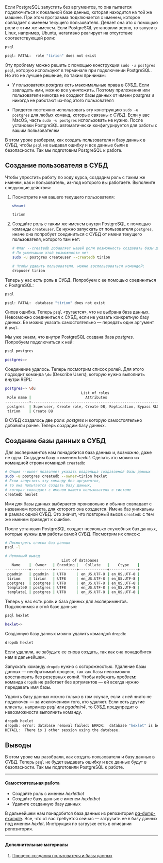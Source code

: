 Если PostgreSQL запустить без аргументов, то она пытается подключиться к локальной базе данных, которая находится на той же машине. При этом программа подключается с именем, которое совпадает с именем текущего пользователя. Делает она это с помощью роли с этим же именем. Если PostgreSQL установили верно, то запуск в Linux, например, Ubuntu, негативно реагирует на отсутствие соответствующей роли:

```bash
psql

psql: FATAL:  role "tirion" does not exist
```

Эту проблему можно решить с помощью конструкции `sudo -u postgres psql`, которую используют в терминале при подключении PostgreSQL. Но это не лучшее решение, по таким причинам:

-   У пользователя _postgres_ есть максимальные права в СУБД. Если завладеть ими, можно все уничтожить. Поэтому приложения или пользователи никогда не создают базы данных от имени _postgres_ и никогда не работают из-под этого пользователя
    
-   Придется постоянно использовать эту конструкцию `sudo -u postgres` для любых команд, которые связаны с СУБД. Если у вас MacOS, часть `sudo -u postgres` использовать не нужно. После установки PostgreSQL автоматически конфигурируется для работы с вашим пользователем
    

В этом уроке разберем, как создать пользователя и базу данных в СУБД, чтобы `psql` не выдавал ошибку и все данные были в безопасности. Так мы подготовим PostgreSQL к работе.

## Создание пользователя в СУБД

Чтобы упростить работу по ходу курса, создадим роль с таким же именем, как и пользователь, из-под которого вы работаете. Выполните следующие действия:

1.  Посмотрите имя вашего текущего пользователя:
    
    ```bash
    whoami
    
    tirion
    ```
    
2.  Создайте роль с таким же именем внутри PostgreSQL с помощью команды `createuser`. Ее нужно запускать от пользователя `postgres`, иначе она попробует соединиться с СУБД от имени текущего пользователя, которого там нет:
    
    ```bash
    # Флаг --createdb добавляет нашей роли возможность создавать базы данных
    # По умолчанию этой возможности нет
    sudo -u postgres createuser --createdb tirion
    
    # Чтобы удалить пользователя, можно воспользоваться командой:
    dropuser tirion
    ```
    

Теперь у нас есть роль в СУБД. Попробуем с ее помощью соединиться с PostgreSQL:

```bash
psql

psql: FATAL:  database "tirion" does not exist
```

Снова ошибка. Теперь `psql` «ругается», что не выбрана база данных. Невозможно соединиться с СУБД, если не указать конкретную базу данных. Ее можно указать самостоятельно — передать один аргумент в `psql`.

Мы уже знаем, что внутри PostgreSQL создана база _postgres_. Попробуем подключиться к ней:

```bash
psql postgres

postgres=>
```

Соединение удалось. Теперь посмотрим список ролей. Для этого подходит команда `\du` (Describe Users), которую нужно выполнить внутри REPL:

```bash
postgres=> \du
                                   List of roles
 Role name |                         Attributes                         | Member of
-----------+------------------------------------------------------------+-----------
 postgres  | Superuser, Create role, Create DB, Replication, Bypass RLS | {}
 tirion    | Create DB                                                  | {}
```

В СУБД создалось две роли: _postgres_ и которую самостоятельно добавили ранее. Теперь создадим базу данных.

## Создание базы данных в СУБД

Для экспериментов нам понадобится база данных и, возможно, даже не одна. Создадим базу с именем _hexlet_. Сделать это можно из командной строки командой `createdb`:

```bash
# Опция --owner позволяет указать владельца создаваемой базы данных
sudo -u postgres createdb --owner=tirion hexlet
# Если запустить эту команду без аргументов,
# то она попытается создать базу данных,
# которая совпадает с именем вашего пользователя в системе
createdb hexlet
```

Имя для базы данных выбирается произвольно и обычно совпадает с названием проекта, для которого она создается. Имена баз уникальны в рамках одной СУБД. Это значит, что повторный вызов `createdb` с тем же именем приведет к ошибке.

После установки PostgreSQL создает несколько служебных баз данных, которые нужны для работы самой СУБД. Посмотрим их список:

```bash
# Посмотреть список баз данных
psql -l

# Неполный вывод
                          List of databases
   Name    |  Owner   | Encoding |   Collate   |    Ctype    |
-----------+----------+----------+-------------+-------------+
 pgadmin   | pgadmin  | UTF8     | en_US.UTF-8 | en_US.UTF-8 |
 tirion    | tirion   | UTF8     | en_US.UTF-8 | en_US.UTF-8 |
 postgres  | postgres | UTF8     | en_US.UTF-8 | en_US.UTF-8 |
 template0 | postgres | UTF8     | en_US.UTF-8 | en_US.UTF-8 |
 template1 | postgres | UTF8     | en_US.UTF-8 | en_US.UTF-8 |
```

Теперь у нас есть роль и база данных для экспериментов. Подключимся к этой базе данных:

```bash
psql hexlet

hexlet=>
```

Созданную базу данных можно удалить командой `dropdb`:

```bash
dropdb hexlet
```

Если удалили, не забудьте ее снова создать, так как она понадобится нам в дальнейшем.

Запускать команду `dropdb` нужно с осторожностью. Удаление базы данных — необратимый процесс, так как базы невозможно восстановить без резервных копий. Чтобы избежать проблем: команда `dropdb` не работает без аргументов — ей всегда нужно передавать имя базы.

Удалить базу данных можно только в том случае, если к ней никто не подключен — за исключением того, кто удаляет. Если есть другие клиенты, например _psql_ или _pgadmin4_, то СУБД предупредит о невозможности выполнить команду.

```bash
dropdb hexlet
dropdb: error: database removal failed: ERROR:  database "hexlet" is being accessed by other users
DETAIL:  There is 1 other session using the database.
```

## Выводы

В этом уроке мы разобрали, как создать пользователя и базу данных в СУБД. Теперь `psql` не будет выдавать ошибку и все данные будут в безопасности. Так мы подготовили PostgreSQL к работе.

---

#### Самостоятельная работа

-   Создайте роль с именем _hexletbot_
-   Создайте базу данных с именем _hexletbot_
-   Удалите созданную базу данных

В дальнейшем нам понадобится база данных из репозитория [pg-dump-example](https://github.com/hexlet-components/pg-dump-example). Все, что от вас требуется сейчас — загрузить ее в базу данных под именем _hexlet_. Инструкция по загрузке есть в описании репозитория.

---

#### Дополнительные материалы

1.  [Процесс создания пользователя и базы данных](https://asciinema.org/a/dhzsAGTI5esYnuRUi12GJleg8)